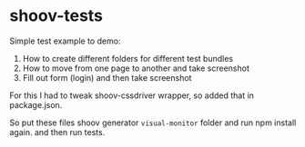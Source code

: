 # shoov-tests

Simple test example to demo:
1. How to create different folders for different test bundles
2. How to move from one page to another and take screenshot
3. Fill out form (login) and then take screenshot

For this I had to tweak shoov-cssdriver wrapper, so added that in package.json.

So put these files shoov generator `visual-monitor` folder and run npm install again. and then run tests.
